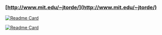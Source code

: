 ### [http://www.mit.edu/~jtorde/](http://www.mit.edu/~jtorde/)

[![Readme Card](https://github-readme-stats.vercel.app/api/pin/?username=mit-acl&repo=faster&show_owner=true)](https://github.com/mit-acl/faster)


[![Readme Card](https://github-readme-stats.vercel.app/api/pin/?username=mit-acl&repo=mader&show_owner=true)](https://github.com/mit-acl/mader)

<!--
**jtorde/jtorde** is a ✨ _special_ ✨ repository because its `README.md` (this file) appears on your GitHub profile.

Here are some ideas to get you started:

- 🔭 I’m currently working on ...
- 🌱 I’m currently learning ...
- 👯 I’m looking to collaborate on ...
- 🤔 I’m looking for help with ...
- 💬 Ask me about ...
- 📫 How to reach me: ...
- 😄 Pronouns: ...
- ⚡ Fun fact: ...
-->
